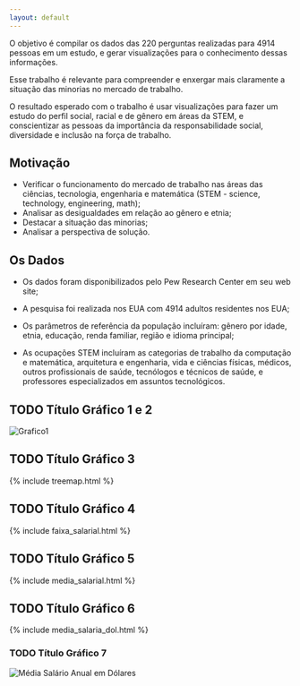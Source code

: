 ```yaml
---
layout: default
---
```


O objetivo é compilar os dados das 220 perguntas realizadas para 4914 pessoas em um estudo, e gerar visualizações para o conhecimento dessas informações.

Esse trabalho é relevante para compreender e enxergar mais claramente a situação das minorias no mercado de trabalho.

O resultado esperado com o trabalho é usar visualizações para fazer um estudo do perfil social, racial e de gênero em áreas da STEM, e conscientizar as pessoas da importância da responsabilidade social, diversidade e inclusão na força de trabalho.

## Motivação

- Verificar o funcionamento do mercado de trabalho nas áreas das ciências, tecnologia, engenharia e matemática (STEM - science, technology, engineering, math);
- Analisar as desigualdades em relação ao gênero e etnia;
- Destacar a situação das minorias;
- Analisar a perspectiva de solução.


## Os Dados

- Os dados foram disponibilizados pelo Pew Research Center em seu web site;

- A pesquisa foi realizada nos EUA com 4914 adultos residentes nos EUA;

- Os parâmetros de referência da população incluíram: gênero por idade, etnia, educação, renda familiar, região e idioma principal;

- As ocupações STEM incluíram as categorias de trabalho da computação e matemática, arquitetura e engenharia, vida e ciências físicas, médicos, outros profissionais de saúde, tecnólogos e técnicos de saúde, e professores especializados em assuntos tecnológicos.

## TODO Título Gráfico 1 e 2

![Grafico1](https://github.com/ricardobf/ricardobf.me/blob/visualizacao_de_dados/trabalho_final/_includes/graficos_juntos.png)

## TODO Título Gráfico 3

{% include treemap.html %}

## TODO Título Gráfico 4

{% include faixa_salarial.html %}

## TODO Título Gráfico 5

{% include media_salarial.html %}

## TODO Título Gráfico 6

{% include media_salaria_dol.html %}

### TODO Título Gráfico 7

![Média Salário Anual em Dólares](https://github.com/ricardobf/ricardobf.me/blob/visualizacao_de_dados/trabalho_final/_includes/ultimo.png)